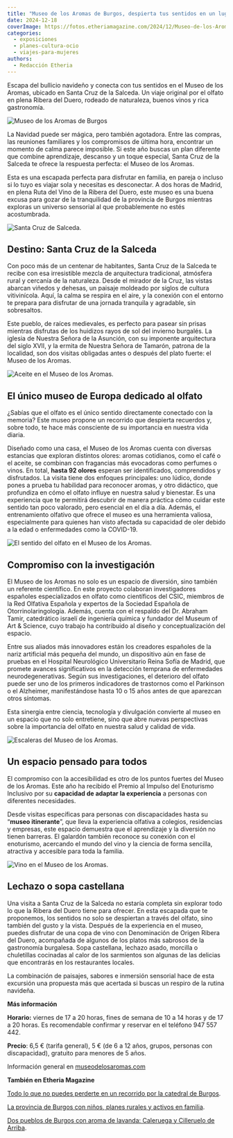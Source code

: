 ```yaml
---
title: "Museo de los Aromas de Burgos, despierta tus sentidos en un lugar único de Europa"
date: 2024-12-18
coverImage: https://fotos.etheriamagazine.com/2024/12/Museo-de-los-Aromas1.jpeg
categories: 
  - exposiciones
  - planes-cultura-ocio
  - viajes-para-mujeres
authors: 
  - Redacción Etheria
---
```


Escapa del bullicio navideño y conecta con tus sentidos en el Museo de los Aromas, 
ubicado en Santa Cruz de la Salceda. Un viaje original por el olfato en plena Ribera del 
Duero, rodeado de naturaleza, buenos vinos y rica gastronomía. 

![Museo de los Aromas de Burgos](https://fotos.etheriamagazine.com/2024/12/Museo-de-los-Aromas1.jpeg "Museo de los Aromas, en Santa Cruz de Salceda.")

La Navidad puede ser mágica, pero también agotadora. Entre las compras, las reuniones 
familiares y los compromisos de última hora, encontrar un momento de calma parece 
imposible. Si este año buscas un plan diferente que combine aprendizaje, descanso y un 
toque especial, Santa Cruz de la Salceda te ofrece la respuesta perfecta: el Museo de 
los Aromas. 

Esta es una escapada perfecta para disfrutar en familia, en pareja o incluso si lo tuyo 
es viajar sola y necesitas es desconectar. A dos horas de Madrid, en plena Ruta del Vino 
de la Ribera del Duero, este museo es una buena excusa para gozar de la tranquilidad de 
la provincia de Burgos mientras exploras un universo sensorial al que probablemente no 
estés acostumbrada. 

![](https://fotos.etheriamagazine.com/2024/12/Santa-Cruz-de-la-Salceda.jpeg "Santa Cruz de Salceda.")

## Destino: Santa Cruz de la Salceda

Con poco más de un centenar de habitantes, Santa Cruz de la Salceda te recibe con esa 
irresistible mezcla de arquitectura tradicional, atmósfera rural y cercanía de la 
naturaleza. Desde el mirador de la Cruz, las vistas abarcan viñedos y dehesas, un 
paisaje moldeado por siglos de cultura vitivinícola. Aquí, la calma se respira en el 
aire, y la conexión con el entorno te prepara para disfrutar de una jornada tranquila y 
agradable, sin sobresaltos. 

Este pueblo, de raíces medievales, es perfecto para pasear sin prisas mientras disfrutas 
de los huidizos rayos de sol del invierno burgalés. La iglesia de Nuestra Señora de la 
Asunción, con su imponente arquitectura del siglo XVII, y la ermita de Nuestra Señora de 
Tamarón, patrona de la localidad, son dos visitas obligadas antes o después del plato 
fuerte: el Museo de los Aromas. 

![Aceite en el Museo de los Aromas.](https://fotos.etheriamagazine.com/2024/12/aceite-museo-aromas.jpeg "Aceite en el Museo de los Aromas.")

## El único museo de Europa dedicado al olfato

¿Sabías que el olfato es el único sentido directamente conectado con la memoria? Este 
museo propone un recorrido que despierta recuerdos y, sobre todo, te hace más consciente 
de su importancia en nuestra vida diaria. 

Diseñado como una casa, el Museo de los Aromas cuenta con diversas estancias que 
exploran distintos olores: aromas cotidianos, como el café o el aceite, se combinan con 
fragancias más evocadoras como perfumes o vinos. En total, **hasta 92 olores** esperan 
ser identificados, comprendidos y disfrutados. La visita tiene dos enfoques principales: 
uno lúdico, donde pones a prueba tu habilidad para reconocer aromas, y otro didáctico, 
que profundiza en cómo el olfato influye en nuestra salud y bienestar. Es una 
experiencia que te permitirá descubrir de manera práctica cómo cuidar este sentido tan 
poco valorado, pero esencial en el día a día. Además, el entrenamiento olfativo que 
ofrece el museo es una herramienta valiosa, especialmente para quienes han visto 
afectada su capacidad de oler debido a la edad o enfermedades como la COVID-19. 

![El sentido del olfato en el Museo de los Aromas.](https://fotos.etheriamagazine.com/2024/12/museo-aromas-anatomia.jpg "El sentido del olfato en el Museo de los Aromas.")

## Compromiso con la investigación

El Museo de los Aromas no solo es un espacio de diversión, sino también un referente 
científico. En este proyecto colaboran investigadores españoles especializados en olfato 
como científicos del CSIC, miembros de la Red Olfativa Española y expertos de la 
Sociedad Española de Otorrinolaringología. Además, cuenta con el respaldo del Dr. 
Abraham Tamir, catedrático israelí de ingeniería química y fundador del Museum of Art & 
Science, cuyo trabajo ha contribuido al diseño y conceptualización del espacio. 

Entre sus aliados más innovadores están los creadores españoles de la nariz artificial 
más pequeña del mundo, un dispositivo aún en fase de pruebas en el Hospital Neurológico 
Universitario Reina Sofía de Madrid, que promete avances significativos en la detección 
temprana de enfermedades neurodegenerativas. Según sus investigaciones, el deterioro del 
olfato puede ser uno de los primeros indicadores de trastornos como el Parkinson o el 
Alzheimer, manifestándose hasta 10 o 15 años antes de que aparezcan otros síntomas. 

Esta sinergia entre ciencia, tecnología y divulgación convierte al museo en un espacio 
que no solo entretiene, sino que abre nuevas perspectivas sobre la importancia del 
olfato en nuestra salud y calidad de vida. 

![Escaleras del Museo de los Aromas.](https://fotos.etheriamagazine.com/2024/12/museo-aromas-burgos.jpg "Escaleras del Museo de los Aromas.")

## Un espacio pensado para todos

El compromiso con la accesibilidad es otro de los puntos fuertes del Museo de los 
Aromas. Este año ha recibido el Premio al Impulso del Enoturismo Inclusivo por su 
**capacidad de adaptar la experiencia** a personas con diferentes necesidades. 

Desde visitas específicas para personas con discapacidades hasta su “**museo 
itinerante**”, que lleva la experiencia olfativa a colegios, residencias y empresas, 
este espacio demuestra que el aprendizaje y la diversión no tienen barreras. El galardón 
también reconoce su conexión con el enoturismo, acercando el mundo del vino y la ciencia 
de forma sencilla, atractiva y accesible para toda la familia. 

![](https://fotos.etheriamagazine.com/2024/12/vinos-museo-aromas.jpeg "Vino en el Museo de los Aromas.")

## Lechazo o sopa castellana

Una visita a Santa Cruz de la Salceda no estaría completa sin explorar todo lo que la 
Ribera del Duero tiene para ofrecer. En esta escapada que te proponemos, los sentidos no 
solo se despiertan a través del olfato, sino también del gusto y la vista. Después de la 
experiencia en el museo, puedes disfrutar de una copa de vino con Denominación de Origen 
Ribera del Duero, acompañada de algunos de los platos más sabrosos de la gastronomía 
burgalesa. Sopa castellana, lechazo asado, morcilla o chuletillas cocinadas al calor de 
los sarmientos son algunas de las delicias que encontrarás en los restaurantes locales. 

La combinación de paisajes, sabores e inmersión sensorial hace de esta excursión una 
propuesta más que acertada si buscas un respiro de la rutina navideña. 

**Más información** 

**Horario:** viernes de 17 a 20 horas, fines de semana de 10 a 14 horas y de 17 a 20 
horas. Es recomendable confirmar y reservar en el teléfono 947 557 442. 

**Precio**: 6,5 € (tarifa general), 5 € (de 6 a 12 años, grupos, personas con 
discapacidad), gratuito para menores de 5 años. 

Información general en [museodelosaromas.com](https://museodelosaromas.com/) 

**También en Etheria Magazine** 

[Todo lo que no puedes perderte en un recorrido por la catedral de 
Burgos](https://etheriamagazine.com/2024/05/16/catedral-de-burgos-visita/). 

[La provincia de Burgos con niños, planes rurales y activos en 
familia](https://etheriamagazine.com/2022/10/05/provincia-burgos-con-ninos/). 

[Dos pueblos de Burgos con aroma de lavanda: Caleruega y Cilleruelo de 
Arriba](https://etheriamagazine.com/2024/06/11/lavanda-burgos/).
